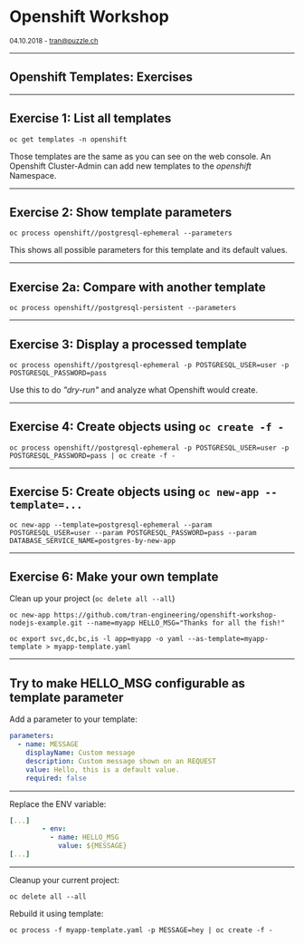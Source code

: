 # Openshift Workshop

<small>04.10.2018 - tran@puzzle.ch</small>

<!-- .slide: class="master01" -->

---

## Openshift Templates: Exercises

---

## Exercise 1: List all templates

`oc get templates -n openshift`

Those templates are the same as you can see on the web console.
An Openshift Cluster-Admin can add new templates to the *openshift* Namespace.

---

## Exercise 2: Show template parameters

`oc process openshift//postgresql-ephemeral --parameters`

This shows all possible parameters for this template and its default values.

---

## Exercise 2a: Compare with another template

`oc process openshift//postgresql-persistent --parameters`

---

## Exercise 3: Display a processed template

`oc process openshift//postgresql-ephemeral -p POSTGRESQL_USER=user -p POSTGRESQL_PASSWORD=pass`

Use this to do *"dry-run"* and analyze what Openshift would create.

---

## Exercise 4: Create objects using `oc create -f -`

`oc process openshift//postgresql-ephemeral -p POSTGRESQL_USER=user -p POSTGRESQL_PASSWORD=pass | oc create -f -`

---

## Exercise 5: Create objects using `oc new-app --template=...`

`oc new-app --template=postgresql-ephemeral --param POSTGRESQL_USER=user --param POSTGRESQL_PASSWORD=pass --param DATABASE_SERVICE_NAME=postgres-by-new-app`

---

## Exercise 6: Make your own template

Clean up your project (`oc delete all --all`)

`oc new-app https://github.com/tran-engineering/openshift-workshop-nodejs-example.git --name=myapp HELLO_MSG="Thanks for all the fish!"`

`oc export svc,dc,bc,is -l app=myapp -o yaml --as-template=myapp-template > myapp-template.yaml`

----

## Try to make HELLO_MSG configurable as template parameter

Add a parameter to your template:

```yaml
parameters:
  - name: MESSAGE
    displayName: Custom message
    description: Custom message shown on an REQUEST
    value: Hello, this is a default value.
    required: false
```

----

Replace the ENV variable:

```yaml
[...]
        - env:
          - name: HELLO_MSG
            value: ${MESSAGE}
[...]
```

----

Cleanup your current project:

`oc delete all --all`

Rebuild it using template:

`oc process -f myapp-template.yaml -p MESSAGE=hey | oc create -f -`